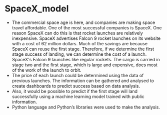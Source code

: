 # SpaceX_model
- The commercial space age is here, and companies are making space travel affordable. One of the most successful companies is SpaceX. One reason SpaceX can do this is that rocket launches are relatively inexpensive. SpaceX advertises Falcon 9 rocket launches on its website with a cost of 62 million dollars. Much of the savings are because SpaceX can reuse the first stage. Therefore, if we determine the first stage success of landing, we can determine the cost of a launch. SpaceX's Falcon 9 launches like regular rockets. The cargo is carried in stage two and the first stage, which is large and expensive, does most of the work of the launch to orbit. 
- The price of each launch could be determined using the data of previous launches. The information can be gathered and analysed to create dashboards to predict success based on data analysis. 
- Also, it would be possible to predict if the first stage will land successfully using a machine learning model trained with public information.
- Python language and Python’s libraries were used to make the analysis.
